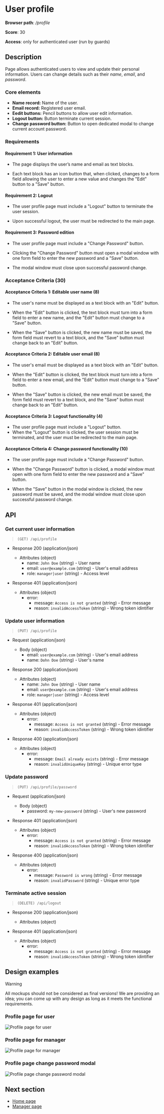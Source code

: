 # User profile

**Browser path**: _/profile_

**Score**: 30

**Access**: only for authenticated user (run by guards)

## Description

Page allows authenticated users to view and update their personal information. Users can change details such as their _name_, _email_, and _password_.

### Core elements

- **Name record:** Name of the user.
- **Email record:** Registered user email.
- **Eedit buttons:** Pencil buttons to allow user edit information.
- **Logout button:** Button terminate current session.
- **Change password button:** Button to open dedicated modal to change current account password.

### Requirements

#### Requirement 1: User information

- The page displays the user’s name and email as text blocks.

- Each text block has an icon button that, when clicked, changes to a form field allowing the user to enter a new value and changes the "Edit" button to a "Save" button.

#### Requirement 2: Logout

- The user profile page must include a "Logout" button to terminate the user session.

- Upon successful logout, the user must be redirected to the main page.

#### Requirement 3: Password edition

- The user profile page must include a "Change Password" button.

- Clicking the "Change Password" button must open a modal window with one form field to enter the new password and a "Save" button.

- The modal window must close upon successful password change.

### Acceptance Criteria (30)

#### Acceptance Criteria 1: Editable user name (8)

- The user's name must be displayed as a text block with an "Edit" button.

- When the "Edit" button is clicked, the text block must turn into a form field to enter a new name, and the "Edit" button must change to a "Save" button.

- When the "Save" button is clicked, the new name must be saved, the form field must revert to a text block, and the "Save" button must change back to an "Edit" button.

#### Acceptance Criteria 2: Editable user email (8)

- The user's email must be displayed as a text block with an "Edit" button.

- When the "Edit" button is clicked, the text block must turn into a form field to enter a new email, and the "Edit" button must change to a "Save" button.

- When the "Save" button is clicked, the new email must be saved, the form field must revert to a text block, and the "Save" button must change back to an "Edit" button.

#### Acceptance Criteria 3: Logout functionality (4)

- The user profile page must include a "Logout" button.
- When the "Logout" button is clicked, the user session must be terminated, and the user must be redirected to the main page.

#### Acceptance Criteria 4: Change password functionality (10)

- The user profile page must include a "Change Password" button.

- When the "Change Password" button is clicked, a modal window must open with one form field to enter the new password and a "Save" button.

- When the "Save" button in the modal window is clicked, the new password must be saved, and the modal window must close upon successful password change.

## API

### Get current user information

> `(GET) /api/profile`

- Response 200 (application/json)
  - Attributes (object)
    - name: `John Doe` (string) - User name
    - email: `user@example.com` (string) - User's email address
    - role: `manager|user` (string) - Access level

- Response 401 (application/json)
  - Attributes (object)
    - error:
      - message: `Access is not granted` (string) - Error message
      - reason: `invalidAccessToken` (string) - Wrong token idintifier

### Update user information

> `(PUT) /api/profile`

- Request (application/json)
  - Body (object)
    - email: `user@example.com` (string) - User's email address
    - name: `Dohn Doe` (string) - User's name

- Response 200 (application/json)
  - Attributes (object)
    - name: `John Doe` (string) - User name
    - email: `user@example.com` (string) - User's email address
    - role: `manager|user` (string) - Access level

- Response 401 (application/json)
  - Attributes (object)
    - error:
      - message: `Access is not granted` (string) - Error message
      - reason: `invalidAccessToken` (string) - Wrong token idintifier

- Response 400 (application/json)
  - Attributes (object)
    - error:
      - message: `Email already exists` (string) - Error message
      - reason: `invalidUniqueKey` (string) - Unique error type

### Update password

> `(PUT) /api/profile/password`

- Request (application/json)
  - Body (object)
    - password: `my-new-password` (string) - User's new password

- Response 401 (application/json)
  - Attributes (object)
    - error:
      - message: `Access is not granted` (string) - Error message
      - reason: `invalidAccessToken` (string) - Wrong token idintifier

- Response 400 (application/json)
  - Attributes (object)
    - error:
      - message: `Password is wrong` (string) - Error message
      - reason: `invalidPassword` (string) - Unique error type

### Terminate active session

> `(DELETE) /api/logout`

- Response 200 (application/json)
  - Attributes (object)

- Response 401 (application/json)
  - Attributes (object)
    - error:
      - message: `Access is not granted` (string) - Error message
      - reason: `invalidAccessToken` (string) - Wrong token idintifier

## Design examples

> [!WARNING]
> All mockups should not be considered as final versions! We are providing an idea; you can come up with any design as long as it meets the functional requirements.

### Profile page for user

![Profile page for user](./designs/profile/user.png)

### Profile page for manager

![Profile page for manager](./designs/profile/manager.png)

### Profile page change password modal

![Profile page change password modal](./designs/profile/change-password.png)

## Next section

- [Home page](./home.md)
- [Manager page](./admin)
